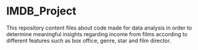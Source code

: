 # IMDB_Project
This repository content files about code made for data analysis in order to determine meaningful insights regarding income from films according to different features such as box office, genre, star and film director.
